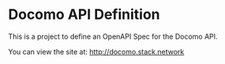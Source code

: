 # Docomo API Definition
This is a project to define an OpenAPI Spec for the Docomo API.

You can view the site at: http://docomo.stack.network
